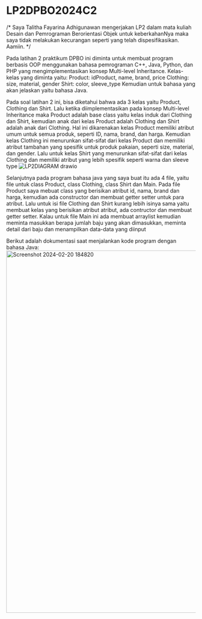 # LP2DPBO2024C2

/* Saya Talitha Fayarina Adhigunawan mengerjakan LP2 dalam mata kuliah Desain dan Pemrograman Berorientasi Objek untuk keberkahanNya maka saya tidak melakukan kecurangan seperti yang telah dispesifikasikan. Aamiin. */

Pada latihan 2 praktikum DPBO ini diminta untuk membuat program berbasis OOP menggunakan bahasa pemrograman C++, Java, Python, dan PHP yang mengimplementasikan konsep Multi-level Inheritance. Kelas-kelas yang diminta yaitu:
Product: idProduct, name, brand, price
Clothing: size, material, gender
Shirt: color, sleeve_type
Kemudian untuk bahasa yang akan jelaskan yaitu bahasa Java.

Pada soal latihan 2 ini, bisa diketahui bahwa ada 3 kelas yaitu Product, Clothing dan Shirt. Lalu ketika diimplementasikan pada konsep Multi-level Inheritance maka Product adalah base class yaitu kelas induk dari Clothing dan Shirt, kemudian anak dari kelas Product adalah Clothing dan Shirt adalah anak dari Clothing. Hal ini dikarenakan kelas Product memiliki atribut umum untuk semua produk, seperti ID, nama, brand, dan harga. Kemudian kelas Clothing ini menurunkan sifat-sifat dari kelas Product dan memiliki atribut tambahan yang spesifik untuk produk pakaian, seperti size, material, dan gender. Lalu untuk kelas Shirt yang menurunkan sifat-sifat dari kelas Clothing dan memiliki atribut yang lebih spesifik seperti warna dan sleeve type
![LP2DIAGRAM drawio](https://github.com/faayyaa10/LP2DPBO2024C2/assets/114636102/294f5366-42bf-4734-84a2-fa9aaf707bf3)


Selanjutnya pada program bahasa java yang saya buat itu ada 4 file, yaitu file untuk class Product, class Clothing, class Shirt dan Main. Pada file Product saya mebuat class yang berisikan atribut id, nama, brand dan harga, kemudian ada constructor dan membuat getter setter untuk para atribut. Lalu untuk isi file Clothing dan Shirt kurang lebih isinya sama yaitu membuat kelas yang berisikan atribut atribut, ada contructor dan membuat getter setter. Kalau untuk file Main ini ada membuat arraylist kemudian meminta masukkan berapa jumlah baju yang akan dimasukkan, meminta detail dari baju dan menampilkan data-data yang diinput


Berikut adalah dokumentasi saat menjalankan kode program dengan bahasa Java:
<img width="960" alt="Screenshot 2024-02-20 184820" src="https://github.com/faayyaa10/LP2DPBO2024C2/assets/114636102/d80dffea-b389-43a3-929a-9da20a130452">
